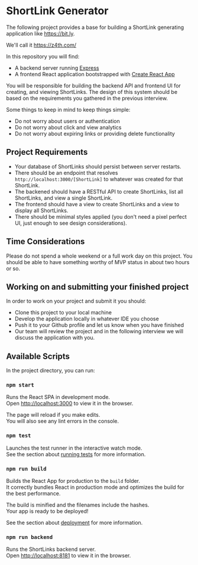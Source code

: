 # ShortLink Generator

The following project provides a base for building a ShortLink generating
application like https://bit.ly.

We'll call it https://z4th.com/

In this repository you will find:

- A backend server running [Express](https://expressjs.com/)
- A frontend React application bootstrapped with [Create React App](https://facebook.github.io/create-react-app/docs/getting-started)

You will be responsible for building the backend API and frontend UI for creating,
and viewing ShortLinks. The design of this system should be based on the
requirements you gathered in the previous interview.

Some things to keep in mind to keep things simple:

- Do not worry about users or authentication
- Do not worry about click and view analytics
- Do not worry about expiring links or providing delete functionality

## Project Requirements

- Your database of ShortLinks should persist between server restarts.
- There should be an endpoint that resolves `http://localhost:3000/[ShortLink]` to whatever was
  created for that ShortLink.
- The backened should have a RESTful API to create ShortLinks, list all
  ShortLinks, and view a single ShortLink.
- The frontend should have a view to create ShortLinks and a view to display all
  ShortLinks.
- There should be minimal styles applied (you don't need a pixel perfect UI,
  just enough to see design considerations).

## Time Considerations

Please do not spend a whole weekend or a full work day on this project. You
should be able to have something worthy of MVP status in about two hours or so.

## Working on and submitting your finished project

In order to work on your project and submit it you should:

- Clone this project to your local machine
- Develop the application locally in whatever IDE you choose
- Push it to your Github profile and let us know when you have finished
- Our team will review the project and in the following interview we will
  discuss the application with you.

## Available Scripts

In the project directory, you can run:

### `npm start`

Runs the React SPA in development mode.<br>
Open [http://localhost:3000](http://localhost:3000) to view it in the browser.

The page will reload if you make edits.<br>
You will also see any lint errors in the console.

### `npm test`

Launches the test runner in the interactive watch mode.<br>
See the section about [running tests](https://facebook.github.io/create-react-app/docs/running-tests) for more information.

### `npm run build`

Builds the React App for production to the `build` folder.<br>
It correctly bundles React in production mode and optimizes the build for the best performance.

The build is minified and the filenames include the hashes.<br>
Your app is ready to be deployed!

See the section about [deployment](https://facebook.github.io/create-react-app/docs/deployment) for more information.

### `npm run backend`

Runs the ShortLinks backend server.<br/>
Open [http://localhost:8181](http://localhost:3000) to view it in the browser.
